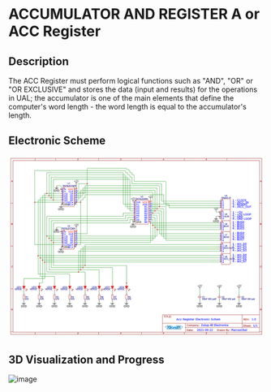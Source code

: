 **ACCUMULATOR AND REGISTER A or ACC Register**
===============================

Description 
-------

The ACC Register must perform logical functions such as "AND", "OR" or "OR EXCLUSIVE" and stores the data (input and results) for the operations in UAL; the accumulator is one of the main elements that define the computer's word length - the word length is equal to the accumulator's length. 


Electronic Scheme
-------

![image](https://raw.githubusercontent.com/aragonxpd154/8-bit-computer/main/ACC%20REGISTER/1.0V/Schematic_ACC%20Register_2021-10-02.png)


3D Visualization and Progress
-------

![image](https://i.imgur.com/kj28MwS.png)
